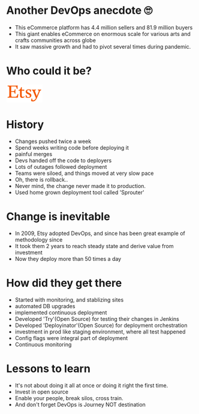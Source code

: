 # Another DevOps anecdote 🙄

-  This eCommerce platform has 4.4 million sellers and 81.9 million buyers
-  This giant enables eCommerce on enormous scale for various arts and crafts communities across globe
-  It saw massive growth and had to pivot several times during pandemic.

# Who could it be?

![Etsy Logo](Etsy_logo.svg)


# History
- Changes pushed twice a week
- Spend weeks writing code before deploying it
- painful merges
- Devs handed off the code to deployers 
- Lots of outages followed deployment
- Teams were siloed, and things moved at very slow pace
- Oh, there is rollback..
- Never mind, the change never made it to production. 
- Used home grown deployment tool called 'Sprouter'

# Change is inevitable
- In 2009, Etsy adopted DevOps, and since has been great example of methodology since
- It took them 2 years to reach steady state and derive value from investment
- Now they deploy more than 50 times a day

# How did they get there
- Started with monitoring, and stablizing sites
- automated DB upgrades
- implemented continuous deployment
- Developed 'Try'(Open Source) for testing their changes in Jenkins
- Developed 'Deployinator'(Open Source) for deployment orchestration
- investment in prod like staging environment, where all test happened
- Config flags were integral part of deployment
- Continuous monitoring

# Lessons to learn
- It's not about doing it all at once or doing it right the first time.
- Invest in open source
- Enable your people, break silos, cross train.
- And don't forget DevOps is Journey NOT destination
